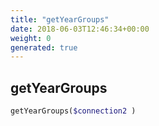 ```yaml
---
title: "getYearGroups"
date: 2018-06-03T12:46:34+00:00
weight: 0
generated: true
---
```


## getYearGroups



```php
getYearGroups($connection2 )
```





